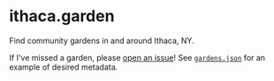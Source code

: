 # ithaca.garden
Find community gardens in and around Ithaca, NY.

If I've missed a garden, please [open an issue](https://github.com/matthewwiese/ithaca.garden/issues/new?labels=garden)! See [`gardens.json`](gardens.json) for an example of desired metadata.
